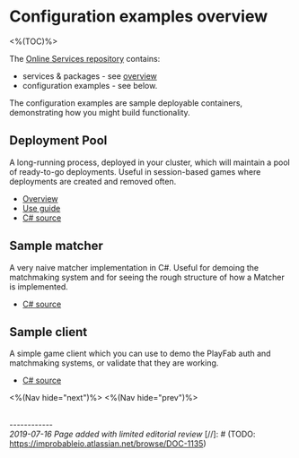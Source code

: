 # Configuration examples overview
<%(TOC)%>

The [Online Services repository](http://github.com/spatialos/online-services) contains:

* services & packages - see [overview]({{urlRoot}}/content/services-packages/overview)
* configuration examples - see below.

The configuration examples are sample deployable containers, demonstrating how you might build functionality.

## Deployment Pool

A long-running process, deployed in your cluster, which will maintain a pool of ready-to-go deployments. Useful in session-based games where deployments are created and removed often.

- [Overview]({{urlRoot}}/content/services-packages/deployment-pool/overview)
- [Use guide]({{urlRoot}}/content/services-packages/deployment-pool/usage)
- [C# source](http://github.com/spatialos/online-services/tree/master/services/csharp/DeploymentPool)

## Sample matcher

A very naive matcher implementation in C#. Useful for demoing the matchmaking system and for seeing the rough structure of how a Matcher is implemented.

- [C# source](http://github.com/spatialos/online-services/tree/master/services/csharp/SampleMatcher)

## Sample client

A simple game client which you can use to demo the PlayFab auth and matchmaking systems, or validate that they are working.

- [C# source](http://github.com/spatialos/online-services/tree/master/services/csharp/SampleClient)

<%(Nav hide="next")%>
<%(Nav hide="prev")%>

<br/>------------<br/>
_2019-07-16 Page added with limited editorial review_
[//]: # (TODO: https://improbableio.atlassian.net/browse/DOC-1135)